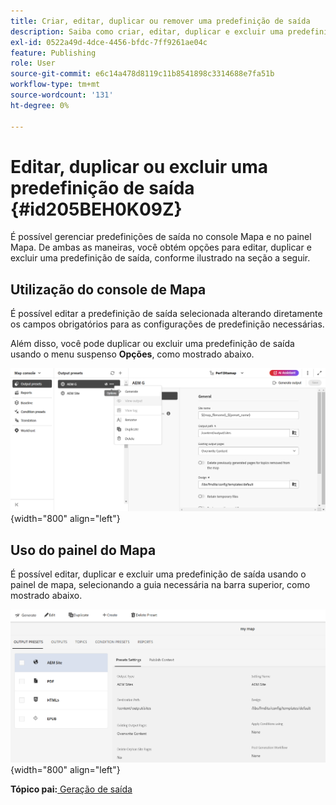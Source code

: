 ```yaml
---
title: Criar, editar, duplicar ou remover uma predefinição de saída
description: Saiba como criar, editar, duplicar e excluir uma predefinição de saída personalizada no AEM Guides.
exl-id: 0522a49d-4dce-4456-bfdc-7ff9261ae04c
feature: Publishing
role: User
source-git-commit: e6c14a478d8119c11b8541898c3314688e7fa51b
workflow-type: tm+mt
source-wordcount: '131'
ht-degree: 0%

---
```


# Editar, duplicar ou excluir uma predefinição de saída {#id205BEH0K09Z}

É possível gerenciar predefinições de saída no console Mapa e no painel Mapa. De ambas as maneiras, você obtém opções para editar, duplicar e excluir uma predefinição de saída, conforme ilustrado na seção a seguir.

## Utilização do console de Mapa

É possível editar a predefinição de saída selecionada alterando diretamente os campos obrigatórios para as configurações de predefinição necessárias.

Além disso, você pode duplicar ou excluir uma predefinição de saída usando o menu suspenso **Opções**, como mostrado abaixo.


![](images/delete-preset-map-console.png){width="800" align="left"}


## Uso do painel do Mapa

É possível editar, duplicar e excluir uma predefinição de saída usando o painel de mapa, selecionando a guia necessária na barra superior, como mostrado abaixo.

![](images/create-new-preset-map-dashboard-new.png){width="800" align="left"}



**Tópico pai:**[ Geração de saída](generate-output.md)
